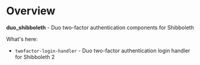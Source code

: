 # Overview

**duo_shibboleth** - Duo two-factor authentication components for Shibboleth

What's here:

* `twofactor-login-handler` - Duo two-factor authentication login handler for
Shibboleth 2
